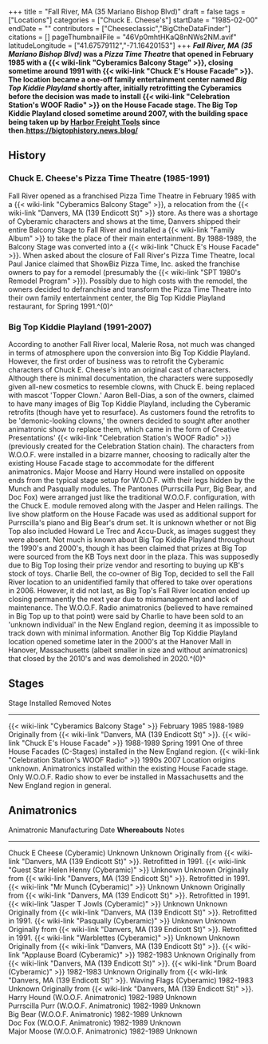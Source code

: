 +++
title = "Fall River, MA (35 Mariano Bishop Blvd)"
draft = false
tags = ["Locations"]
categories = ["Chuck E. Cheese's"]
startDate = "1985-02-00"
endDate = ""
contributors = ["Cheeseclassic","BigCtheDataFinder"]
citations = []
pageThumbnailFile = "46Vp0mhtHKaQ8nNWs2NM.avif"
latitudeLongitude = ["41.67579112","-71.16420153"]
+++
***Fall River, MA (35 Mariano Bishop Blvd)* was a *Pizza Time Theatre* that opened in February 1985 with a {{< wiki-link "Cyberamics Balcony Stage" >}}, closing sometime around 1991 with {{< wiki-link "Chuck E's House Facade" >}}. The location became a one-off family entertainment center named *Big Top Kiddie Playland* shortly after, initially retrofitting the Cyberamics before the decision was made to install {{< wiki-link "Celebration Station's WOOF Radio" >}} on the House Facade stage. The Big Top Kiddie Playland closed sometime around 2007, with the building space being taken up by [Harbor Freight Tools](https://en.wikipedia.org/wiki/Harbor_Freight_Tools) since then.https://bigtophistory.news.blog/**

## History

### Chuck E. Cheese's Pizza Time Theatre (1985-1991)

Fall River opened as a franchised Pizza Time Theatre in February 1985 with a {{< wiki-link "Cyberamics Balcony Stage" >}}, a relocation from the {{< wiki-link "Danvers, MA (139 Endicott St)" >}} store. As there was a shortage of Cyberamic characters and shows at the time, Danvers shipped their entire Balcony Stage to Fall River and installed a {{< wiki-link "Family Album" >}} to take the place of their main entertainment. By 1988-1989, the Balcony Stage was converted into a {{< wiki-link "Chuck E's House Facade" >}}.
When asked about the closure of Fall River's Pizza Time Theatre, local Paul Janice claimed that ShowBiz Pizza Time, Inc. asked the franchise owners to pay for a remodel (presumably the {{< wiki-link "SPT 1980's Remodel Program" >}}). Possibly due to high costs with the remodel, the owners decided to defranchise and transform the Pizza Time Theatre into their own family entertainment center, the Big Top Kiddie Playland restaurant, for Spring 1991.^(0)^

### Big Top Kiddie Playland (1991-2007)

According to another Fall River local, Malerie Rosa, not much was changed in terms of atmosphere upon the conversion into Big Top Kiddie Playland. However, the first order of business was to retrofit the Cyberamic characters of Chuck E. Cheese's into an original cast of characters. Although there is minimal documentation, the characters were supposedly given all-new cosmetics to resemble clowns, with Chuck E. being replaced with mascot 'Topper Clown.' Aaron Bell-Dias, a son of the owners, claimed to have many images of Big Top Kiddie Playland, including the Cyberamic retrofits (though have yet to resurface). As customers found the retrofits to be 'demonic-looking clowns,' the owners decided to sought after another animatronic show to replace them, which came in the form of Creative Presentations' {{< wiki-link "Celebration Station's WOOF Radio" >}} (previously created for the Celebration Station chain). The characters from W.O.O.F. were installed in a bizarre manner, choosing to radically alter the existing House Facade stage to accommodate for the different animatronics. Major Moose and Harry Hound were installed on opposite ends from the typical stage setup for W.O.O.F. with their legs hidden by the Munch and Pasqually modules. The Pantones (Purrscilla Purr, Big Bear, and Doc Fox) were arranged just like the traditional W.O.O.F. configuration, with the Chuck E. module removed along with the Jasper and Helen railings. The live show platform on the House Facade was used as additional support for Purrscilla's piano and Big Bear's drum set. It is unknown whether or not Big Top also included Howard Le Trec and Accu-Duck, as images suggest they were absent.
Not much is known about Big Top Kiddie Playland throughout the 1990's and 2000's, though it has been claimed that prizes at Big Top were sourced from the KB Toys next door in the plaza. This was supposedly due to Big Top losing their prize vendor and resorting to buying up KB's stock of toys. Charlie Bell, the co-owner of Big Top, decided to sell the Fall River location to an unidentified family that offered to take over operations in 2006. However, it did not last, as Big Top's Fall River location ended up closing permanently the next year due to mismanagement and lack of maintenance. The W.O.O.F. Radio animatronics (believed to have remained in Big Top up to that point) were said by Charlie to have been sold to an 'unknown individual' in the New England region, deeming it as impossible to track down with minimal information. Another Big Top Kiddie Playland location opened sometime later in the 2000's at the Hanover Mall in Hanover, Massachusetts (albeit smaller in size and without animatronics) that closed by the 2010's and was demolished in 2020.^(0)^

## Stages

  Stage                                                       Installed       Removed       Notes
  ----------------------------------------------------------- --------------- ------------- ------------------------------------------------------------------------------------------------------------------------------------------------------------------------------------------------
  {{< wiki-link "Cyberamics Balcony Stage" >}}            February 1985   1988-1989     Originally from {{< wiki-link "Danvers, MA (139 Endicott St)" >}}.
  {{< wiki-link "Chuck E's House Facade" >}}             1988-1989       Spring 1991   One of three House Facades (C-Stages) installed in the New England region.
  {{< wiki-link "Celebration Station's WOOF Radio" >}}   1990s           2007          Location origins unknown. Animatronics installed within the existing House Facade stage. Only W.O.O.F. Radio show to ever be installed in Massachusetts and the New England region in general.

## Animatronics

  Animatronic                                                  Manufacturing Date   **Whereabouts**   Notes
  ------------------------------------------------------------ -------------------- ----------------- ---------------------------------------------------------------------------------------------
  Chuck E Cheese (Cyberamic)                                   Unknown              Unknown           Originally from {{< wiki-link "Danvers, MA (139 Endicott St)" >}}. Retrofitted in 1991.
  {{< wiki-link "Guest Star Helen Henny (Cyberamic)" >}}   Unknown              Unknown           Originally from {{< wiki-link "Danvers, MA (139 Endicott St)" >}}. Retrofitted in 1991.
  {{< wiki-link "Mr Munch (Cyberamic)" >}}                 Unknown              Unknown           Originally from {{< wiki-link "Danvers, MA (139 Endicott St)" >}}. Retrofitted in 1991.
  {{< wiki-link "Jasper T Jowls (Cyberamic)" >}}           Unknown              Unknown           Originally from {{< wiki-link "Danvers, MA (139 Endicott St)" >}}. Retrofitted in 1991.
  {{< wiki-link "Pasqually (Cyberamic)" >}}                Unknown              Unknown           Originally from {{< wiki-link "Danvers, MA (139 Endicott St)" >}}. Retrofitted in 1991.
  {{< wiki-link "Warblettes (Cyberamic)" >}}               Unknown              Unknown           Originally from {{< wiki-link "Danvers, MA (139 Endicott St)" >}}.
  {{< wiki-link "Applause Board (Cyberamic)" >}}           1982-1983            Unknown           Originally from {{< wiki-link "Danvers, MA (139 Endicott St)" >}}.
  {{< wiki-link "Drum Board (Cyberamic)" >}}               1982-1983            Unknown           Originally from {{< wiki-link "Danvers, MA (139 Endicott St)" >}}.
  Waving Flags (Cyberamic)                                     1982-1983            Unknown           Originally from {{< wiki-link "Danvers, MA (139 Endicott St)" >}}.
  Harry Hound (W.O.O.F. Animatronic)                           1982-1989            Unknown           
  Purrscilla Purr (W.O.O.F. Animatronic)                       1982-1989            Unknown           
  Big Bear (W.O.O.F. Animatronic)                              1982-1989            Unknown           
  Doc Fox (W.O.O.F. Animatronic)                               1982-1989            Unknown           
  Major Moose (W.O.O.F. Animatronic)                           1982-1989            Unknown           
